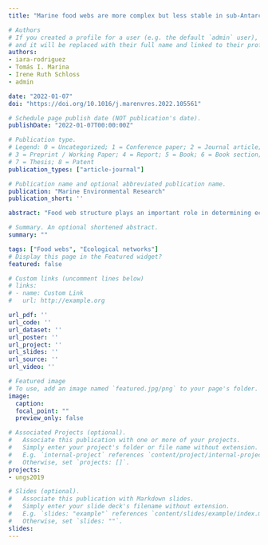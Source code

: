 ```yaml
---
title: "Marine food webs are more complex but less stable in sub-Antarctic (Beagle Channel, Argentina) than in Antarctic (Potter Cove, Antarctic Peninsula) regions"

# Authors
# If you created a profile for a user (e.g. the default `admin` user), write the username (folder name) here 
# and it will be replaced with their full name and linked to their profile.
authors:
- iara-rodriguez
- Tomás I. Marina
- Irene Ruth Schloss
- admin

date: "2022-01-07"
doi: "https://doi.org/10.1016/j.marenvres.2022.105561"

# Schedule page publish date (NOT publication's date).
publishDate: "2022-01-07T00:00:00Z"

# Publication type.
# Legend: 0 = Uncategorized; 1 = Conference paper; 2 = Journal article;
# 3 = Preprint / Working Paper; 4 = Report; 5 = Book; 6 = Book section;
# 7 = Thesis; 8 = Patent
publication_types: ["article-journal"]

# Publication name and optional abbreviated publication name.
publication: "Marine Environmental Research"
publication_short: ''

abstract: "Food web structure plays an important role in determining ecosystem stability against perturbations. High-latitude marine ecosystems are being affected by environmental stressors and biological invasions. In the West Antarctic Peninsula these transformations are mainly driven by climate change, while in the sub-Antarctic region by anthropogenic activities. Understanding the differences between these areas is necessary to monitor the changes that are expected to occur in the upcoming decades. Here, we compared the structure and stability of Antarctic (Potter Cove) and sub-Antarctic (Beagle Channel) marine food webs. We compiled species trophic interactions (predator-prey) and calculated complexity, structure and stability metrics. Even if both food webs presented the same connectance, we found important differences between them. The Beagle Channel food web is more complex, but less stable and sensitive to the loss of its most connected species, while the Potter Cove food web presented lower complexity and greater stability against perturbations."

# Summary. An optional shortened abstract.
summary: ""

tags: ["Food webs", "Ecological networks"]
# Display this page in the Featured widget?
featured: false

# Custom links (uncomment lines below)
# links:
# - name: Custom Link
#   url: http://example.org

url_pdf: ''
url_code: ''
url_dataset: ''
url_poster: ''
url_project: ''
url_slides: ''
url_source: ''
url_video: ''

# Featured image
# To use, add an image named `featured.jpg/png` to your page's folder. 
image:
  caption: 
  focal_point: ""
  preview_only: false

# Associated Projects (optional).
#   Associate this publication with one or more of your projects.
#   Simply enter your project's folder or file name without extension.
#   E.g. `internal-project` references `content/project/internal-project/index.md`.
#   Otherwise, set `projects: []`.
projects:
- ungs2019

# Slides (optional).
#   Associate this publication with Markdown slides.
#   Simply enter your slide deck's filename without extension.
#   E.g. `slides: "example"` references `content/slides/example/index.md`.
#   Otherwise, set `slides: ""`.
slides: 
---
```



